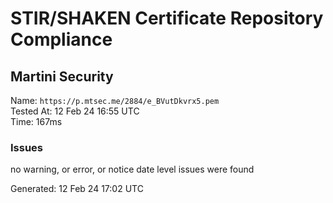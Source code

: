 # STIR/SHAKEN Certificate Repository Compliance

## Martini Security

Name: `https://p.mtsec.me/2884/e_BVutDkvrx5.pem`\
Tested At: 12 Feb 24 16:55 UTC\
Time: 167ms

### Issues

no warning, or error, or notice date level issues were found

Generated: 12 Feb 24 17:02 UTC
